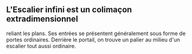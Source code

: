 ## L'Escalier infini est un colimaçon extradimensionnel

reliant les plans. Ses entrées se présentent généralement
sous forme de portes ordinaires. Derrière le portail, on
trouve un palier au milieu d'un escalier tout aussi ordinaire.